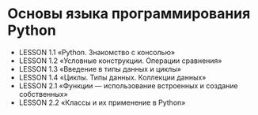 Основы языка программирования Python
===================================================

* LESSON 1.1 «Python. Знакомство с консолью»
* LESSON 1.2 «Условные конструкции. Операции сравнения»
* LESSON 1.3 «Введение в типы данных и циклы»
* LESSON 1.4 «Циклы. Типы данных. Коллекции данных»
* LESSON 2.1 «Функции — использование встроенных и создание собственных»
* LESSON 2.2 «Классы и их применение в Python»
